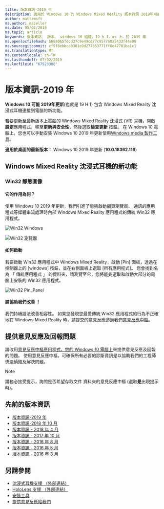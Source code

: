 ```yaml
---
title: 版本資訊-2019 年
description: 適用於 Windows 10 的 Windows Mixed Reality 版本資訊 2019年可能更新 (也就是 19 H 1)。
author: mattzmsft
ms.author: mazeller
ms.date: 05/02/2019
ms.topic: article
keywords: 版本資訊、 版本、 windows 10 組建，19 h 1，os 上，於 2019 年
ms.openlocfilehash: b688065fdcd37c9e49c877c957760a5433f44e08
ms.sourcegitcommit: cf9f8ebbca0301e9d277853771ff6e47701ba1c1
ms.translationtype: MT
ms.contentlocale: zh-TW
ms.lasthandoff: 07/02/2019
ms.locfileid: "67523388"
---
```

# <a name="release-notes---may-2019"></a>版本資訊-2019 年

**Windows 10 可能 2019年更新**(也就是 19 H 1) 包含 Windows Mixed Reality 沈浸式耳機連接到電腦的新功能。 

若要更新至最新版本上電腦的 Windows Mixed Reality 沈浸式 (VR) 耳機，開啟**設定**應用程式，移至**更新與安全性**，然後選取**檢查更新**  按鈕。 在 Windows 10 電腦上，您也可以手動安裝 Windows 10 2019 年更新使用[Windows media 製作工具](https://www.microsoft.com/software-download/windows10)。

**適用於桌面的最新版本：** Windows 10 2019 年更新 (**10.0.18362.116**)<br>

## <a name="new-features-for-windows-mixed-reality-immersive-headsets"></a>Windows Mixed Reality 沈浸式耳機的新功能

### <a name="win32-slates"></a>Win32 靜態圖像

#### <a name="what-does-it-do"></a>它的作用為何？ 
使用 Windows 10 2019 年更新，我們引進了能夠啟動網頁瀏覽器、 通訊的應用程式等媒體串流處理時內部 Windows Mixed Reality 應用程式的傳統 Win32 應用程式。 

![Win32 Windows](images/mr-win32-slates-1.png)

![Win32 瀏覽器](images/mr-win32-slates-2.png)

#### <a name="how-to-launch"></a>如何啟動
若要啟動 Win32 應用程式中 Windows Mixed Reality，啟動 [Pin] 面板，透過在控制器上的 [windows] 按鈕，並在右側面板上選取 [所有應用程式]。  您會找到名為 「 傳統應用程式 」 的資料夾，請瀏覽至它，您將能夠選取和啟動大部分的電腦上安裝的 Win32 應用程式。

![Win32 Pin_Panel](images/mr-win32-slates-pinspanel.png)

#### <a name="please-help-us-improve"></a>請協助我們改善 ！
我們持續設法改善相容性。  如果您發現您最愛傳統 Win32 應用程式的行為不正確地在 Windows Mixed Reality 時，請提交的意見反應透過我們[意見反應中樞](https://support.microsoft.com/en-us/help/4021566/windows-10-send-feedback-to-microsoft-with-feedback-hub)。

## <a name="provide-feedback-and-report-issues"></a>提供意見反應及回報問題

請改用[意見反應中樞應用程式，您的 Windows 10 電腦上](give-us-feedback.md)來提供意見反應及回報的問題。 使用意見反應中樞，可確保所有必要的診斷資訊是以協助我們的工程師快速偵錯及解決問題。

>[!NOTE]
>請務必接受提示，詢問是否希望存取文件 資料夾的意見反應中樞 (選取**是**出現提示時)。

## <a name="prior-release-notes"></a>先前的版本資訊

* [版本資訊-2019 年](release-notes-may-2019.md)
* [版本資訊-2018 年 10 月](release-notes-october-2018.md)
* [版本資訊 - 2018 年 4 月](release-notes-april-2018.md)
* [版本資訊 - 2017 年 10 月](release-notes-october-2017.md)
* [版本資訊 - 2016 年 8 月](release-notes-august-2016.md)
* [版本資訊 - 2016 年 5 月](release-notes-may-2016.md)
* [版本資訊 - 2016 年 3 月](release-notes-march-2016.md)

## <a name="see-also"></a>另請參閱
* [沈浸式耳機支援 （外部連結）](https://docs.microsoft.com/windows/mixed-reality/enthusiast-guide/troubleshooting-windows-mixed-reality)
* [HoloLens 支援 （外部連結）](https://support.microsoft.com/products/hololens)
* [安裝工具](install-the-tools.md)
* [提供意見反應給我們](give-us-feedback.md)

